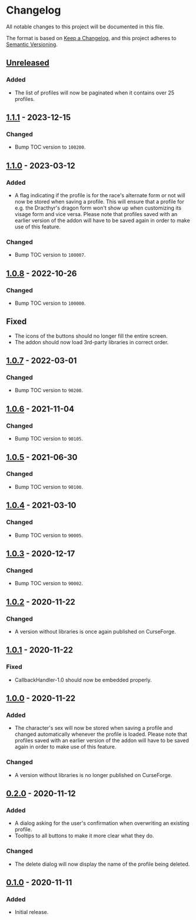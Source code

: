# Changelog
All notable changes to this project will be documented in this file.

The format is based on [Keep a Changelog](https://keepachangelog.com/en/1.0.0/),
and this project adheres to [Semantic Versioning](https://semver.org/spec/v2.0.0.html).

## [Unreleased]
### Added
- The list of profiles will now be paginated when it contains over 25 profiles.

## [1.1.1] - 2023-12-15
### Changed
- Bump TOC version to `100200`.

## [1.1.0] - 2023-03-12
### Added
- A flag indicating if the profile is for the race's alternate form or not will
  now be stored when saving a profile. This will ensure that a profile for e.g. the
  Dracthyr's dragon form won't show up when customizing its visage form and vice
  versa. Please note that profiles saved with an earlier version of the addon will
  have to be saved again in order to make use of this feature.

### Changed
- Bump TOC version to `100007`.

## [1.0.8] - 2022-10-26
### Changed
- Bump TOC version to `100000`.

## Fixed
- The icons of the buttons should no longer fill the entire screen.
- The addon should now load 3rd-party libraries in correct order.

## [1.0.7] - 2022-03-01
### Changed
- Bump TOC version to `90200`.

## [1.0.6] - 2021-11-04
### Changed
- Bump TOC version to `90105`.

## [1.0.5] - 2021-06-30
### Changed
- Bump TOC version to `90100`.

## [1.0.4] - 2021-03-10
### Changed
- Bump TOC version to `90005`.

## [1.0.3] - 2020-12-17
### Changed
- Bump TOC version to `90002`.

## [1.0.2] - 2020-11-22
### Changed
- A version without libraries is once again published on CurseForge.

## [1.0.1] - 2020-11-22
### Fixed
- CallbackHandler-1.0 should now be embedded properly.

## [1.0.0] - 2020-11-22
### Added
- The character's sex will now be stored when saving a profile and changed automatically
  whenever the profile is loaded. Please note that profiles saved with an earlier version
  of the addon will have to be saved again in order to make use of this feature.

### Changed
- A version without libraries is no longer published on CurseForge.

## [0.2.0] - 2020-11-12
### Added
- A dialog asking for the user's confirmation when overwriting an existing profile.
- Tooltips to all buttons to make it more clear what they do.

### Changed
- The delete dialog will now display the name of the profile being deleted.

## [0.1.0] - 2020-11-11
### Added
- Initial release.

[Unreleased]: https://github.com/jyggen/BarberShopProfiles/compare/1.1.1...HEAD
[1.1.1]: https://github.com/jyggen/BarberShopProfiles/compare/1.1.0...1.1.1
[1.1.0]: https://github.com/jyggen/BarberShopProfiles/compare/1.0.8...1.1.0
[1.0.8]: https://github.com/jyggen/BarberShopProfiles/compare/1.0.7...1.0.8
[1.0.7]: https://github.com/jyggen/BarberShopProfiles/compare/1.0.6...1.0.7
[1.0.6]: https://github.com/jyggen/BarberShopProfiles/compare/1.0.5...1.0.6
[1.0.5]: https://github.com/jyggen/BarberShopProfiles/compare/1.0.4...1.0.5
[1.0.4]: https://github.com/jyggen/BarberShopProfiles/compare/1.0.3...1.0.4
[1.0.3]: https://github.com/jyggen/BarberShopProfiles/compare/1.0.2...1.0.3
[1.0.2]: https://github.com/jyggen/BarberShopProfiles/compare/1.0.1...1.0.2
[1.0.1]: https://github.com/jyggen/BarberShopProfiles/compare/1.0.0...1.0.1
[1.0.0]: https://github.com/jyggen/BarberShopProfiles/compare/0.2.0...1.0.0
[0.2.0]: https://github.com/jyggen/BarberShopProfiles/compare/0.1.0...0.2.0
[0.1.0]: https://github.com/jyggen/BarberShopProfiles/releases/tag/0.1.0
